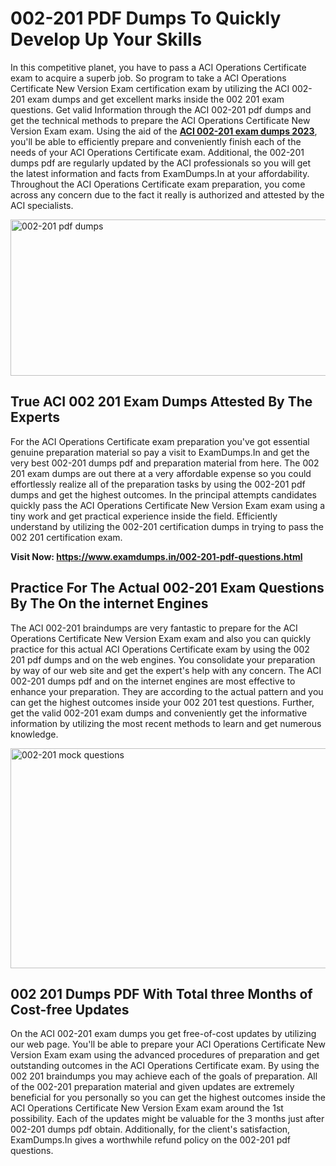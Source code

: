<h1><strong>002-201 PDF Dumps To Quickly Develop Up Your Skills</strong></h1>
<p>In this competitive planet, you have to pass a ACI Operations Certificate exam to acquire a superb job. So program to take a ACI Operations Certificate New Version Exam certification exam by utilizing the ACI 002-201 exam dumps and get excellent marks inside the 002 201 exam questions. Get valid Information through the ACI 002-201 pdf dumps and get the technical methods to prepare the ACI Operations Certificate New Version Exam exam. Using the aid of the <strong><a href="https://www.examdumps.in/002-201-pdf-questions.html">ACI 002-201 exam dumps 2023</a></strong>, you'll be able to efficiently prepare and conveniently finish each of the needs of your ACI Operations Certificate exam. Additional, the 002-201 dumps pdf are regularly updated by the ACI professionals so you will get the latest information and facts from ExamDumps.In at your affordability. Throughout the ACI Operations Certificate exam preparation, you come across any concern due to the fact it really is authorized and attested by the ACI specialists.</p>
<p><img src="https://i.ibb.co/zxJwW90/Copy-of-Online-Classes-Twitter-header-post-Made-with-Poster-My-Wall-1.png" alt="002-201 pdf dumps" width="750" height="250" /></p>
<h2><strong>True ACI 002 201 Exam Dumps Attested By The Experts</strong></h2>
<p>For the ACI Operations Certificate exam preparation you've got essential genuine preparation material so pay a visit to ExamDumps.In and get the very best 002-201 dumps pdf and preparation material from here. The 002 201 exam dumps are out there at a very affordable expense so you could effortlessly realize all of the preparation tasks by using the 002-201 pdf dumps and get the highest outcomes. In the principal attempts candidates quickly pass the ACI Operations Certificate New Version Exam exam using a tiny work and get practical experience inside the field. Efficiently understand by utilizing the 002-201 certification dumps in trying to pass the 002 201 certification exam.</p>
<p><strong>Visit Now:&nbsp;<a href="https://www.examdumps.in/002-201-pdf-questions.html">https://www.examdumps.in/002-201-pdf-questions.html</a></strong></p>
<h2><strong>Practice For The Actual 002-201 Exam Questions By The On the internet Engines</strong></h2>
<p>The ACI 002-201 braindumps are very fantastic to prepare for the ACI Operations Certificate New Version Exam exam and also you can quickly practice for this actual ACI Operations Certificate exam by using the 002 201 pdf dumps and on the web engines. You consolidate your preparation by way of our web site and get the expert's help with any concern. The ACI 002-201 dumps pdf and on the internet engines are most effective to enhance your preparation. They are according to the actual pattern and you can get the highest outcomes inside your 002 201 test questions. Further, get the valid 002-201 exam dumps and conveniently get the informative information by utilizing the most recent methods to learn and get numerous knowledge.</p>
<p><a href="https://www.examdumps.in/002-201-pdf-questions.html"><img src="https://i.ibb.co/QkNtdwY/Copy-of-Zoom-Online-Classes-Facebook-Share-Po-Made-with-Poster-My-Wall-1.jpg" alt="002-201 mock questions" width="670" height="352" /></a></p>
<h2><strong>002 201 Dumps PDF With Total three Months of Cost-free Updates</strong></h2>
<p>On the ACI 002-201 exam dumps you get free-of-cost updates by utilizing our web page. You'll be able to prepare your ACI Operations Certificate New Version Exam exam using the advanced procedures of preparation and get outstanding outcomes in the ACI Operations Certificate exam. By using the 002 201 braindumps you may achieve each of the goals of preparation. All of the 002-201 preparation material and given updates are extremely beneficial for you personally so you can get the highest outcomes inside the ACI Operations Certificate New Version Exam exam around the 1st possibility. Each of the updates might be valuable for the 3 months just after 002-201 dumps pdf obtain. Additionally, for the client's satisfaction, ExamDumps.In gives a worthwhile refund policy on the 002-201 pdf questions.</p>
